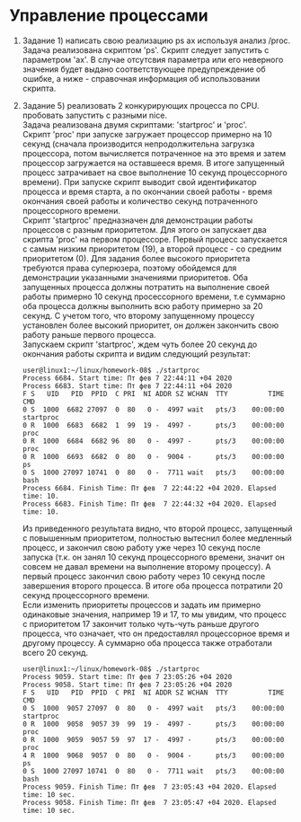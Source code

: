 # Управление процессами
1. Задание 1) написать свою реализацию ps ax используя анализ /proc.  
Задача реализована скриптом 'ps'. Скрипт следует запустить с параметром 'ax'. В случае отсутсвия параметра или его неверного значения будет выдано соответствующее предупреждение об ошибке, а ниже - справочная информация об использовании скрипта. 

2. Задание 5) реализовать 2 конкурирующих процесса по CPU. пробовать запустить с разными nice.  
Задача реализована двумя скриптами: 'startproc' и 'proc'.  
Скрипт 'proc' при запуске загружает процессор примерно на 10 секунд (сначала производится непродолжительна загрузка процессора, потом вычисляется потраченное на это время и затем процессор загружается на оставшееся время. В итоге запущенный процесс затрачивает на свое выполнение 10 секунд процессорного времени). При запуске скрипт выводит свой идентификатор процесса и время старта, а по окончании своей работы - время окончания своей работы и количество секунд потраченного процессорного времени.  
Скрипт 'startproc' предназначен для демонстрации работы процессов с разным приоритетом. Для этого он запускает два скрипта 'proc' на первом процессоре. Первый процесс запускается с самым низким приоритетом (19), а второй процесс - со средним приоритетом (0). Для задания более высокого приоритета требуются права суперюзера, поэтому обойдемся для демонстрации указанными значениями приоритетов. Оба запущенных процесса должны потратить на выполнение своей работы примерно 10 секунд просессорного времени, т.е суммарно оба процесса должны выполнить всю работу примерно за 20 секунд. С учетом того, что второму запущенному процессу установлен более высокий приоритет, он должен закончить свою работу раньше первого процесса.  
Запускаем скрипт 'startproc', ждем чуть более 20 секунд до окончания работы скрипта и видим следующий результат:  
	```
	user@linux1:~/linux/homework-08$ ./startproc
	Process 6684. Start time: Пт фев 7 22:44:11 +04 2020
	Process 6683. Start time: Пт фев 7 22:44:11 +04 2020
	F S   UID   PID  PPID  C PRI  NI ADDR SZ WCHAN  TTY          TIME CMD
	0 S  1000  6682 27097  0  80   0 -  4997 wait   pts/3    00:00:00 startproc
	0 R  1000  6683  6682  1  99  19 -  4997 -      pts/3    00:00:00 proc
	0 R  1000  6684  6682 96  80   0 -  4997 -      pts/3    00:00:00 proc
	0 R  1000  6693  6682  0  80   0 -  9004 -      pts/3    00:00:00 ps
	0 S  1000 27097 10741  0  80   0 -  7711 wait   pts/3    00:00:00 bash
	Process 6684. Finish Time: Пт фев  7 22:44:22 +04 2020. Elapsed time: 10.
	Process 6683. Finish Time: Пт фев  7 22:44:32 +04 2020. Elapsed time: 10.
	```
	Из приведенного результата видно, что второй процесс, запущенный с повышенным приоритетом, полностью вытеснил более медленный процесс, и закончил свою работу уже через 10 секунд после запуска (т.к. он занял 10 секунд процессорного времени, значит он совсем не давал времени на выполнение второму процессу). А первый процесс закончил свою работу через 10 секунд после завершения второго процесса. В итоге оба процесса потратили 20 секунд процессорного времени.  
	Если изменить приоритеты процессов и задать им примерно одинаковые значения, например 19 и 17, то мы увидим, что процесс с приоритетом 17 закончит только чуть-чуть раньше другого процесса, что означает, что он предоставлял процессорное время и другому процессу. А суммарно оба процесса также отработали всего 20 секунд.  
	```
	user@linux1:~/linux/homework-08$ ./startproc
	Process 9059. Start time: Пт фев 7 23:05:26 +04 2020
	Process 9058. Start time: Пт фев 7 23:05:26 +04 2020
	F S   UID   PID  PPID  C PRI  NI ADDR SZ WCHAN  TTY          TIME CMD
	0 S  1000  9057 27097  0  80   0 -  4997 wait   pts/3    00:00:00 startproc
	0 R  1000  9058  9057 39  99  19 -  4997 -      pts/3    00:00:00 proc
	0 R  1000  9059  9057 59  97  17 -  4997 -      pts/3    00:00:00 proc
	4 R  1000  9068  9057  0  80   0 -  9004 -      pts/3    00:00:00 ps
	0 S  1000 27097 10741  0  80   0 -  7711 wait   pts/3    00:00:00 bash
	Process 9059. Finish Time: Пт фев  7 23:05:43 +04 2020. Elapsed time: 10 sec.
	Process 9058. Finish Time: Пт фев  7 23:05:47 +04 2020. Elapsed time: 10 sec.
	```


